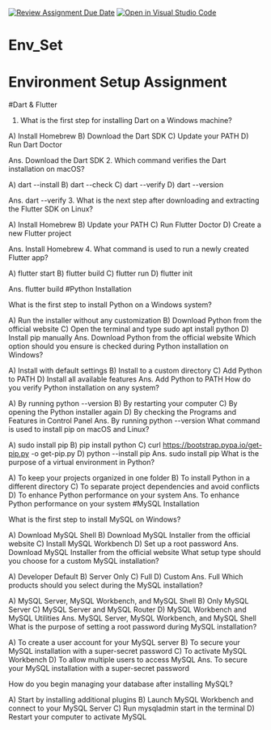 [![Review Assignment Due Date](https://classroom.github.com/assets/deadline-readme-button-22041afd0340ce965d47ae6ef1cefeee28c7c493a6346c4f15d667ab976d596c.svg)](https://classroom.github.com/a/vnsr1XuU)
[![Open in Visual Studio Code](https://classroom.github.com/assets/open-in-vscode-2e0aaae1b6195c2367325f4f02e2d04e9abb55f0b24a779b69b11b9e10269abc.svg)](https://classroom.github.com/online_ide?assignment_repo_id=15667513&assignment_repo_type=AssignmentRepo)
# Env_Set

# Environment Setup Assignment

#Dart & Flutter

1. What is the first step for installing Dart on a Windows machine?

A) Install Homebrew
B) Download the Dart SDK
C) Update your PATH
D) Run Dart Doctor

Ans. Download the Dart SDK
2. Which command verifies the Dart installation on macOS?

A) dart --install
B) dart --check
C) dart --verify
D) dart --version

Ans. dart --verify
3. What is the next step after downloading and extracting the Flutter SDK on Linux?

A) Install Homebrew
B) Update your PATH
C) Run Flutter Doctor
D) Create a new Flutter project

Ans. Install Homebrew
4. What command is used to run a newly created Flutter app?

A) flutter start
B) flutter build
C) flutter run
D) flutter init

Ans. flutter build
#Python Installation

What is the first step to install Python on a Windows system?

A) Run the installer without any customization
B) Download Python from the official website
C) Open the terminal and type sudo apt install python
D) Install pip manually
Ans. Download Python from the official website
Which option should you ensure is checked during Python installation on Windows?

A) Install with default settings
B) Install to a custom directory
C) Add Python to PATH
D) Install all available features
Ans. Add Python to PATH
How do you verify Python installation on any system?

A) By running python --version
B) By restarting your computer
C) By opening the Python installer again
D) By checking the Programs and Features in Control Panel
Ans. By running python --version
What command is used to install pip on macOS and Linux?

A) sudo install pip
B) pip install python
C) curl https://bootstrap.pypa.io/get-pip.py -o get-pip.py
D) python --install pip
Ans. sudo install pip
What is the purpose of a virtual environment in Python?

A) To keep your projects organized in one folder
B) To install Python in a different directory
C) To separate project dependencies and avoid conflicts
D) To enhance Python performance on your system
Ans. To enhance Python performance on your system
#MySQL Installation

What is the first step to install MySQL on Windows?

A) Download MySQL Shell
B) Download MySQL Installer from the official website
C) Install MySQL Workbench
D) Set up a root password
Ans. Download MySQL Installer from the official website
What setup type should you choose for a custom MySQL installation?

A) Developer Default
B) Server Only
C) Full
D) Custom
Ans. Full
Which products should you select during the MySQL installation?

A) MySQL Server, MySQL Workbench, and MySQL Shell
B) Only MySQL Server
C) MySQL Server and MySQL Router
D) MySQL Workbench and MySQL Utilities
Ans. MySQL Server, MySQL Workbench, and MySQL Shell
What is the purpose of setting a root password during MySQL installation?

A) To create a user account for your MySQL server
B) To secure your MySQL installation with a super-secret password
C) To activate MySQL Workbench
D) To allow multiple users to access MySQL
Ans. To secure your MySQL installation with a super-secret password

How do you begin managing your database after installing MySQL?

A) Start by installing additional plugins
B) Launch MySQL Workbench and connect to your MySQL Server
C) Run mysqladmin start in the terminal
D) Restart your computer to activate MySQL
